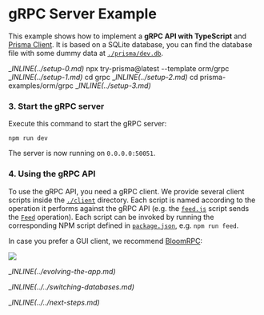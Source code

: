 # gRPC Server Example

This example shows how to implement a **gRPC API with TypeScript** and [Prisma Client](https://www.prisma.io/docs/concepts/components/prisma-client). It is based on a SQLite database, you can find the database file with some dummy data at [`./prisma/dev.db`](./prisma/dev.db).

__INLINE(../_setup-0.md)__
npx try-prisma@latest --template orm/grpc
__INLINE(../_setup-1.md)__
cd grpc
__INLINE(../_setup-2.md)__
cd prisma-examples/orm/grpc
__INLINE(../_setup-3.md)__

### 3. Start the gRPC server

Execute this command to start the gRPC server:

```
npm run dev
```

The server is now running on `0.0.0.0:50051`.

### 4. Using the gRPC API

To use the gRPC API, you need a gRPC client. We provide several client scripts inside the [`./client`](./client) directory. Each script is named according to the operation it performs against the gRPC API (e.g. the [`feed.js`](./client/feed.js) script sends the [`Feed`](./service.proto#L7) operation). Each script can be invoked by running the corresponding NPM script defined in [`package.json`](./package.json), e.g. `npm run feed`.

In case you prefer a GUI client, we recommend [BloomRPC](https://github.com/uw-labs/bloomrpc):

![](https://imgur.com/0EiIo03.png)

__INLINE(../_evolving-the-app.md)__

__INLINE(../../_switching-databases.md)__

__INLINE(../../_next-steps.md)__
